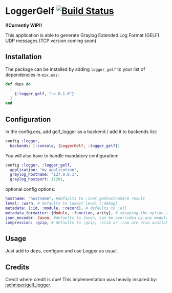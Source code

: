 # LoggerGelf [![Build Status](https://travis-ci.org/kociamber/logger_gelf.svg?branch=master)](https://travis-ci.org/kociamber/logger_gelf)
**!!Currently WIP!!**

This application is able to generate Graylog Extended Log Format (GELF) UDP messages (TCP version coming soon)

## Installation

The package can be installed
by adding `logger_gelf` to your list of dependencies in `mix.exs`:

```elixir
def deps do
  [
    {:logger_gelf, "~> 0.1.0"}
  ]
end
```
## Configuration

In the config.exs, add gelf_logger as a backend / add it to backends list:

```elixir
config :logger,
  backends: [:console, {LoggerGelf, :logger_gelf}]
```

You will also have to handle mandatory configuration:

```elixir
config :logger, :logger_gelf,
  application: "my_application",
  greylog_hostname: "127.0.0.1",
  greylog_hostport: 12201,
```
optional config options:

```elixir
hostname: "hostname", #defaults to :inet.gethostname/0 result
level: :warn, # defaults to lowest level (:debug)
metadata: [:id, :module, :record], # defaults to :all
metadata_formatter: {Module, :function, arity}, # skipping the option will leave metadata as it is
json_encoder: Jason, #defaults to Jason, can be overriden by any module using  encode!/1 (ie. Poison)
compression: :gzip, # defaults to :gzip, :zlib or :raw are also available
```

## Usage

Just add to deps, configure and use Logger as usual.

## Credits

Credit where credit is due! This implementation was heavily inspired by:
[jschniper/gelf_logger](https://github.com/jschniper/gelf_logger).
